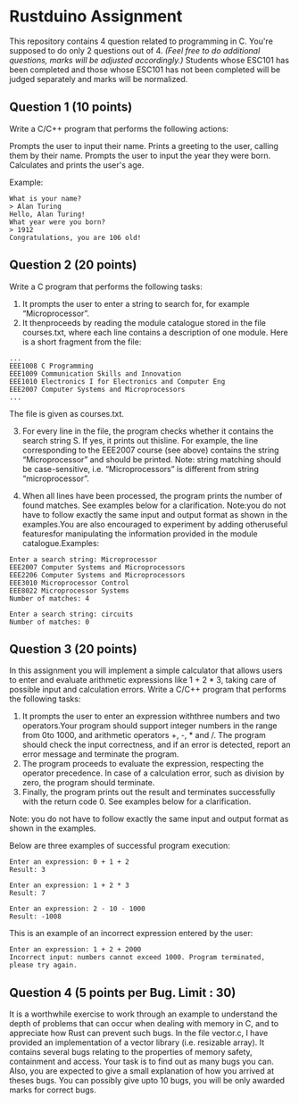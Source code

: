# Rustduino Assignment

This repository contains 4 question related to programming in C. You're supposed to do only 2 questions out of 4. _(Feel free to do additional questions, marks will be adjusted accordingly.)_ Students whose ESC101 has been completed and those whose ESC101 has not been completed will be judged separately and marks will be normalized.

## Question 1 (10 points)

Write a C/C++ program that performs the following actions:

Prompts the user to input their name.
Prints a greeting to the user, calling them by their name.
Prompts the user to input the year they were born.
Calculates and prints the user's age.

Example:

```
What is your name?
> Alan Turing
Hello, Alan Turing!
What year were you born?
> 1912
Congratulations, you are 106 old!
```

## Question 2 (20 points)

Write a C program that performs the following tasks:

1. It prompts the user to enter a string to search for, for example “Microprocessor”.
2. It thenproceeds by reading the module catalogue stored in the file courses.txt, where each line contains a description of one module. Here is a short fragment from the file:

```
...
EEE1008 C Programming
EEE1009 Communication Skills and Innovation
EEE1010 Electronics I for Electronics and Computer Eng
EEE2007 Computer Systems and Microprocessors
...

```

The file is given as courses.txt.

3. For every line in the file, the program checks whether it contains the search string S. If yes, it prints out thisline. For example, the line corresponding to the EEE2007 course (see above) contains the string “Microprocessor” and should be printed. Note: string matching should be case-sensitive, i.e. “Microprocessors” is different from string “microprocessor”.

4. When all lines have been processed, the program prints the number of found matches. See examples below for a clarification. Note:you do not have to follow exactly the same input and output format as shown in the examples.You are also encouraged to experiment by adding otheruseful featuresfor manipulating the information provided in the module catalogue.Examples:

```
Enter a search string: Microprocessor
EEE2007 Computer Systems and Microprocessors
EEE2206 Computer Systems and Microprocessors
EEE3010 Microprocessor Control
EEE8022 Microprocessor Systems
Number of matches: 4
```

```
Enter a search string: circuits
Number of matches: 0
```

## Question 3 (20 points)

In this assignment you will implement a simple calculator that allows users to enter and evaluate arithmetic expressions like 1 + 2 \* 3, taking care of possible input and calculation errors.
Write a C/C++ program that performs the following tasks:

1. It prompts the user to enter an expression withthree numbers and two operators.Your program should support integer numbers in the range from 0to 1000, and arithmetic operators +, -, \* and /. The program should check the input correctness, and if an error is detected, report an error message and terminate the program.
2. The program proceeds to evaluate the expression, respecting the operator precedence. In case of a calculation error, such as division by zero, the program should terminate.
3. Finally, the program prints out the result and terminates successfully with the return code 0. See examples below for a clarification.

Note: you do not have to follow exactly the same input and output format as shown in the examples.

Below are three examples of successful program execution:

```
Enter an expression: 0 + 1 + 2
Result: 3
```

```
Enter an expression: 1 + 2 * 3
Result: 7
```

```
Enter an expression: 2 - 10 - 1000
Result: -1008
```

This is an example of an incorrect expression entered by the user:

```
Enter an expression: 1 + 2 + 2000
Incorrect input: numbers cannot exceed 1000. Program terminated, please try again.
```

## Question 4 (5 points per Bug. Limit : 30)

It is a worthwhile exercise to work through an example to understand the depth of problems that can occur when dealing with memory in C, and to appreciate how Rust can prevent such bugs. In the file vector.c, I have provided an implementation of a vector library (i.e. resizable array). It contains several bugs relating to the properties of memory safety, containment and access. Your task is to find out as many bugs you can. Also, you are expected to give a small explanation of how you arrived at theses bugs. You can possibly give upto 10 bugs, you will be only awarded marks for correct bugs.
